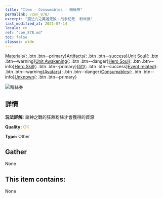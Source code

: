 ```yaml
---
title: "Item - Consumables - 粉絲券"
permalink: /con_878/
excerpt: "魔法门之英雄无敌：战争纪元  粉絲券"
last_modified_at: 2021-07-14
locale: cn
ref: "con_878.md"
toc: false
classes: wide
---
```

 [Materials](/ItemsCN/){: .btn .btn--primary}[Artifacts](/ItemsCN/Artifacts/){: .btn .btn--success}[Unit Soul](/ItemsCN/UnitSoul/){: .btn .btn--warning}[Unit Awakening](/ItemsCN/UnitAwakening/){: .btn .btn--danger}[Hero Soul](/ItemsCN/HeroSoul/){: .btn .btn--info}[Hero Skill](/ItemsCN/HeroSkill/){: .btn .btn--primary}[Gift](/ItemsCN/Gift/){: .btn .btn--success}[Event related](/ItemsCN/Events/){: .btn .btn--warning}[Avatars](/ItemsCN/Avatars/){: .btn .btn--danger}[Consumables](/ItemsCN/Consumables/){: .btn .btn--info}[Unknown](/ItemsCN/Unknown/){: .btn .btn--primary}

 ![粉絲券](/images/t/i_39971.png)

## 詳情
 **玩法詳解:** 諸神之戰的狂熱粉絲才會獲得的資源

 **Quality:** <span style="color: #FF8C00">OK</span>

 **Type:** Other

## Gather

  None

## This item contains:

  None

